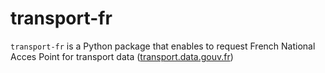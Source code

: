 # transport-fr

`transport-fr` is a Python package that enables to request French National Acces Point for transport data ([transport.data.gouv.fr](https://transport.data.gouv.fr/))